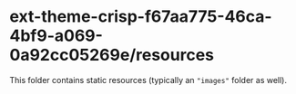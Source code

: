# ext-theme-crisp-f67aa775-46ca-4bf9-a069-0a92cc05269e/resources

This folder contains static resources (typically an `"images"` folder as well).
